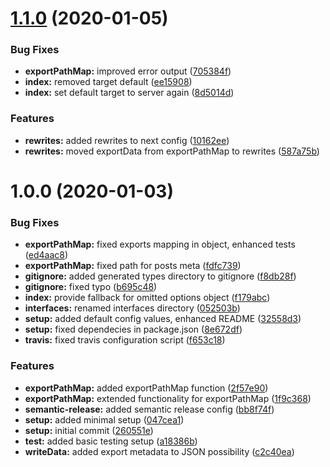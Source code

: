 # [1.1.0](https://github.com/saschazar21/next-mdx-extended/compare/v1.0.0...v1.1.0) (2020-01-05)


### Bug Fixes

* **exportPathMap:** improved error output ([705384f](https://github.com/saschazar21/next-mdx-extended/commit/705384f8aaa920836d9138089391f7bd47efc37d))
* **index:** removed target default ([ee15908](https://github.com/saschazar21/next-mdx-extended/commit/ee15908e488e10bffa97c6687d4c0fc84e339d44))
* **index:** set default target to server again ([8d5014d](https://github.com/saschazar21/next-mdx-extended/commit/8d5014d52bb922d99290611279147c6ebf3e13e7))


### Features

* **rewrites:** added rewrites to next config ([10162ee](https://github.com/saschazar21/next-mdx-extended/commit/10162ee68fd259b927ca8db56784c972b6e1ba7f))
* **rewrites:** moved exportData from exportPathMap to rewrites ([587a75b](https://github.com/saschazar21/next-mdx-extended/commit/587a75bc320fb8f2daad558428841a0cff3f6655))

# 1.0.0 (2020-01-03)


### Bug Fixes

* **exportPathMap:** fixed exports mapping in object, enhanced tests ([ed4aac8](https://github.com/saschazar21/next-mdx-extended/commit/ed4aac87f8c018c900b51fb1cab9c2dc17561eb3))
* **exportPathMap:** fixed path for posts meta ([fdfc739](https://github.com/saschazar21/next-mdx-extended/commit/fdfc73932b3df3c6088a30c65bf6f6f0cce67bba))
* **gitignore:** added generated types directory to gitignore ([f8db28f](https://github.com/saschazar21/next-mdx-extended/commit/f8db28f2b435fd2c6b37745ef05c5eadd470fbc1))
* **gitignore:** fixed typo ([b695c48](https://github.com/saschazar21/next-mdx-extended/commit/b695c48da04811e9ff651d1f4c2e92c946694110))
* **index:** provide fallback for omitted options object ([f179abc](https://github.com/saschazar21/next-mdx-extended/commit/f179abcda77d84240d5a2469e3a862b44171c1cb))
* **interfaces:** renamed interfaces directory ([052503b](https://github.com/saschazar21/next-mdx-extended/commit/052503b905b3107072ff80ae32a3472f0fe19265))
* **setup:** added default config values, enhanced README ([32558d3](https://github.com/saschazar21/next-mdx-extended/commit/32558d3c5f395916635feb00d958b1991247e0a6))
* **setup:** fixed dependecies in package.json ([8e672df](https://github.com/saschazar21/next-mdx-extended/commit/8e672dfcf75232a36321f3d778d18bb5f4b5c29f))
* **travis:** fixed travis configuration script ([f653c18](https://github.com/saschazar21/next-mdx-extended/commit/f653c187d6eb36e531345d303ee7f4b42042aedc))


### Features

* **exportPathMap:** added exportPathMap function ([2f57e90](https://github.com/saschazar21/next-mdx-extended/commit/2f57e90852ca3f96a30215c299a91ee463539f60))
* **exportPathMap:** extended functionality for exportPathMap ([1f9c368](https://github.com/saschazar21/next-mdx-extended/commit/1f9c3689c233c78de25eaeca84224f9ca89d0b8e))
* **semantic-release:** added semantic release config ([bb8f74f](https://github.com/saschazar21/next-mdx-extended/commit/bb8f74f13f598d502140af37fe64ad6bd0a77805))
* **setup:** added minimal setup ([047cea1](https://github.com/saschazar21/next-mdx-extended/commit/047cea127bee9fe91b1f51f46e0e48feddf6c689))
* **setup:** initial commit ([260551e](https://github.com/saschazar21/next-mdx-extended/commit/260551e733a598547fdf29334d13bafe9b94a408))
* **test:** added basic testing setup ([a18386b](https://github.com/saschazar21/next-mdx-extended/commit/a18386b8c4c85df963c11f75e800061b434843a3))
* **writeData:** added export metadata to JSON possibility ([c2c40ea](https://github.com/saschazar21/next-mdx-extended/commit/c2c40eaea61845145fb82d23915b722f6388da77))
